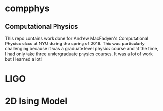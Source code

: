 # compphys
## Computational Physics
This repo contains work done for Andrew MacFadyen's Computational Physics class at NYU during the spring of 2016. This was particularly challenging because it was a graduate level physics course and at the time, I had only take three undergraduate physics courses. It was a lot of work but I learned a lot!

# LIGO

# 2D Ising Model

